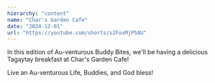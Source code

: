 ```yaml
---
hierarchy: "content"
name: "Char's Garden Cafe"
date: "2024-12-01"
url: "https://youtube.com/shorts/s2FoxMjP5AU"
---
```


In this edition of Au-venturous Buddy Bites, we'll be having a delicious Tagaytay breakfast at Char's Garden Cafe!

Live an Au-venturous Life, Buddies, and God bless!
